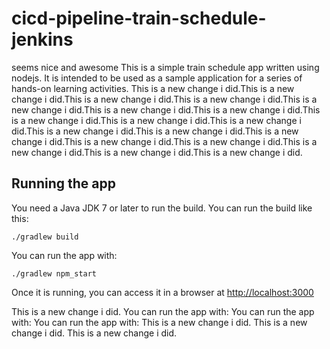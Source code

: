 # cicd-pipeline-train-schedule-jenkins


seems nice and awesome
This is a simple train schedule app written using nodejs. It is intended to be used as a sample application for a series of hands-on learning activities.
This is a new change i did.This is a new change i did.This is a new change i did.This is a new change i did.This is a new change i did.This is a new change i did.This is a new change i did.This is a new change i did.This is a new change i did.This is a new change i did.This is a new change i did.This is a new change i did.This is a new change i did.This is a new change i did.This is a new change i did.This is a new change i did.This is a new change i did.This is a new change i did.



## Running the app

You need a Java JDK 7 or later to run the build. You can run the build like this:

    ./gradlew build

You can run the app with:

    ./gradlew npm_start

Once it is running, you can access it in a browser at [http://localhost:3000](http://localhost:3000)

This is a new change i did.
You can run the app with:
You can run the app with:
You can run the app with:
This is a new change i did.
This is a new change i did.
This is a new change i did.
